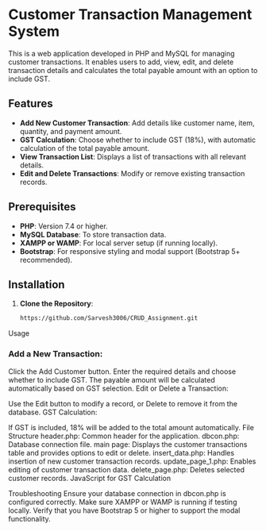 # Customer Transaction Management System

This is a web application developed in PHP and MySQL for managing customer transactions. It enables users to add, view, edit, and delete transaction details and calculates the total payable amount with an option to include GST.

## Features

- **Add New Customer Transaction**: Add details like customer name, item, quantity, and payment amount.
- **GST Calculation**: Choose whether to include GST (18%), with automatic calculation of the total payable amount.
- **View Transaction List**: Displays a list of transactions with all relevant details.
- **Edit and Delete Transactions**: Modify or remove existing transaction records.

## Prerequisites

- **PHP**: Version 7.4 or higher.
- **MySQL Database**: To store transaction data.
- **XAMPP or WAMP**: For local server setup (if running locally).
- **Bootstrap**: For responsive styling and modal support (Bootstrap 5+ recommended).

## Installation

1. **Clone the Repository**:
   ```bash
   https://github.com/Sarvesh3006/CRUD_Assignment.git

Usage

### Add a New Transaction:

Click the Add Customer button.
Enter the required details and choose whether to include GST.
The payable amount will be calculated automatically based on GST selection.
Edit or Delete a Transaction:

Use the Edit button to modify a record, or Delete to remove it from the database.
GST Calculation:

If GST is included, 18% will be added to the total amount automatically.
File Structure
header.php: Common header for the application.
dbcon.php: Database connection file.
main page: Displays the customer transactions table and provides options to edit or delete.
insert_data.php: Handles insertion of new customer transaction records.
update_page_1.php: Enables editing of customer transaction data.
delete_page.php: Deletes selected customer records.
JavaScript for GST Calculation

Troubleshooting
Ensure your database connection in dbcon.php is configured correctly.
Make sure XAMPP or WAMP is running if testing locally.
Verify that you have Bootstrap 5 or higher to support the modal functionality.

